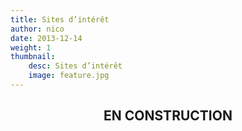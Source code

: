 ```yaml
---
title: Sites d’intérêt
author: nico
date: 2013-12-14
weight: 1
thumbnail:
    desc: Sites d’intérêt
    image: feature.jpg
---
```


<div style="text-align: center">
<h2>EN CONSTRUCTION</h2>

<i style="font-size:60pt; color:#AAA; margin-top:40px;" class="fa fa-cog"></i>
</div>